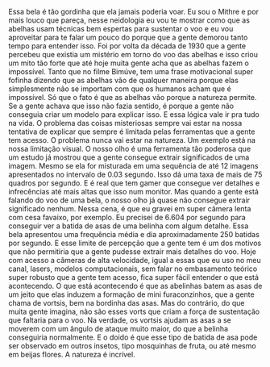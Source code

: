  Essa bela é tão gordinha que ela jamais poderia voar. Eu sou o Mithre e por mais louco que pareça, nesse neidologia eu vou te mostrar como que as abelhas usam técnicas bem espertas para sustentar o voo e eu vou aproveitar para te falar um pouco do porque que a gente demorou tanto tempo para entender isso. Foi por volta da década de 1930 que a gente percebeu que existia um mistério em torno do voo das abelhas e isso criou um mito tão forte que até hoje muita gente acha que as abelhas fazem o impossível. Tanto que no filme Bimúve, tem uma frase motivacional super fofinha dizendo que as abelhas vão de qualquer maneira porque elas simplesmente não se importam com que os humanos acham que é impossível. Só que o fato é que as abelhas vão porque a natureza permite. Se a gente achava que isso não fazia sentido, é porque a gente não conseguia criar um modelo para explicar isso. E essa lógica vale ir pra tudo na vida. O problema das coisas misteriosas sempre vai estar na nossa tentativa de explicar que sempre é limitada pelas ferramentas que a gente tem acesso. O problema nunca vai estar na natureza. Um exemplo está na nossa limitação visual. O nosso olho é uma ferramenta tão poderosa que um estudo já mostrou que a gente consegue extrair significados de uma imagem. Mesmo se ela for misturada em uma sequência de até 12 imagens apresentados no intervalo de 0.03 segundo. Isso dá uma taxa de mais de 75 quadros por segundo. E é real que tem gamer que consegue ver detalhes e infrecências até mais altas que isso num monitor. Mas quando a gente está falando do voo de uma bela, o nosso olho já quase não consegue extrair significado nenhum. Nessa cena, é que eu gravei em super câmera lenta com cesa favaixo, por exemplo. Eu precisei de 6.604 por segundo para conseguir ver a batida de asas de uma belinha com algum detalhe. Essa bela apresentou uma frequência média e dia aproximadamente 250 batidas por segundo. E esse limite de percepção que a gente tem é um dos motivos que não permitiria que a gente pudesse extrair mais detalhes do voo. Hoje com acesso a câmeras de alta velocidade, igual a essas que eu uso no meu canal, lasers, modelos computacionais, sem falar no embasamento teórico super robusto que a gente tem acesso, fica super fácil entender o que está acontecendo. O que está acontecendo é que as abelinhas batem as asas de um jeito que elas induzem a formação de mini furaconzinhos, que a gente chama de vortsis, bem na bordinha das asas. Mas do contrário, do que muita gente imagina, não são esses vorts que criam a força de sustentação que faltaria para o voo. Na verdade, os vortsis ajudam as asas a se moverem com um ângulo de ataque muito maior, do que a belinha conseguiria normalmente. E o doido é que esse tipo de batida de asa pode ser observado em outros insetos, tipo mosquinhas de fruta, ou até mesmo em beijas flores. A natureza é incrível.